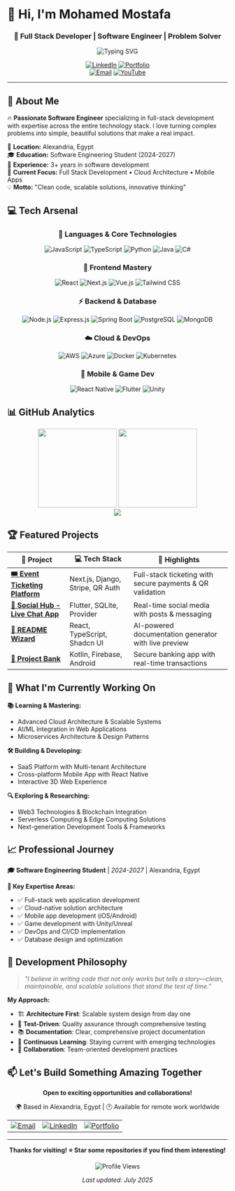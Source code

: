# 👋 Hi, I'm Mohamed Mostafa

<div align="center">

### 🚀 Full Stack Developer | Software Engineer | Problem Solver

<img src="https://readme-typing-svg.herokuapp.com?font=Fira+Code&size=22&duration=3000&pause=1000&color=2E9BF7&center=true&vCenter=true&width=600&lines=Building+innovative+web+solutions;3%2B+years+of+development+experience;Full+Stack+%7C+Mobile+%7C+Cloud+%7C+Game+Dev" alt="Typing SVG" />

<br/>

[![LinkedIn](https://img.shields.io/badge/LinkedIn-0077B5?style=for-the-badge&logo=linkedin&logoColor=white)](https://www.linkedin.com/in/mohamed-mostafa-ab38aa317)
[![Portfolio](https://img.shields.io/badge/Portfolio-FF5722?style=for-the-badge&logo=google-chrome&logoColor=white)](https://portfolio-m-mostafa.vercel.app/)             
[![Email](https://img.shields.io/badge/Email-D14836?style=for-the-badge&logo=gmail&logoColor=white)](mailto:mohamed.ashraf.y.s.m@gmail.com)
[![YouTube](https://img.shields.io/badge/YouTube-FF0000?style=for-the-badge&logo=youtube&logoColor=white)](https://www.youtube.com/@Fox_Store722)

</div>

---

## 🎯 About Me

🔥 **Passionate Software Engineer** specializing in full-stack development with expertise across the entire technology stack. I love turning complex problems into simple, beautiful solutions that make a real impact.

📍 **Location:** Alexandria, Egypt  
🎓 **Education:** Software Engineering Student (2024-2027)  
💼 **Experience:** 3+ years in software development  
🎯 **Current Focus:** Full Stack Development • Cloud Architecture • Mobile Apps  
💡 **Motto:** "Clean code, scalable solutions, innovative thinking"

## 💻 Tech Arsenal

<div align="center">

### 🚀 Languages & Core Technologies
![JavaScript](https://img.shields.io/badge/JavaScript-F7DF1E?style=for-the-badge&logo=javascript&logoColor=black)
![TypeScript](https://img.shields.io/badge/TypeScript-007ACC?style=for-the-badge&logo=typescript&logoColor=white)
![Python](https://img.shields.io/badge/Python-3776AB?style=for-the-badge&logo=python&logoColor=white)
![Java](https://img.shields.io/badge/Java-ED8B00?style=for-the-badge&logo=openjdk&logoColor=white)
![C#](https://img.shields.io/badge/C%23-239120?style=for-the-badge&logo=c-sharp&logoColor=white)

### 🎨 Frontend Mastery
![React](https://img.shields.io/badge/React-20232A?style=for-the-badge&logo=react&logoColor=61DAFB)
![Next.js](https://img.shields.io/badge/Next.js-000000?style=for-the-badge&logo=nextdotjs&logoColor=white)
![Vue.js](https://img.shields.io/badge/Vue.js-35495E?style=for-the-badge&logo=vuedotjs&logoColor=4FC08D)
![Tailwind CSS](https://img.shields.io/badge/Tailwind_CSS-38B2AC?style=for-the-badge&logo=tailwind-css&logoColor=white)

### ⚡ Backend & Database
![Node.js](https://img.shields.io/badge/Node.js-43853D?style=for-the-badge&logo=node.js&logoColor=white)
![Express.js](https://img.shields.io/badge/Express.js-404D59?style=for-the-badge&logo=express&logoColor=white)
![Spring Boot](https://img.shields.io/badge/Spring_Boot-6DB33F?style=for-the-badge&logo=spring-boot&logoColor=white)
![PostgreSQL](https://img.shields.io/badge/PostgreSQL-316192?style=for-the-badge&logo=postgresql&logoColor=white)
![MongoDB](https://img.shields.io/badge/MongoDB-4EA94B?style=for-the-badge&logo=mongodb&logoColor=white)

### ☁️ Cloud & DevOps
![AWS](https://img.shields.io/badge/AWS-232F3E?style=for-the-badge&logo=amazon-aws&logoColor=white)
![Azure](https://img.shields.io/badge/Microsoft_Azure-0089D0?style=for-the-badge&logo=microsoft-azure&logoColor=white)
![Docker](https://img.shields.io/badge/Docker-2496ED?style=for-the-badge&logo=docker&logoColor=white)
![Kubernetes](https://img.shields.io/badge/Kubernetes-326CE5?style=for-the-badge&logo=kubernetes&logoColor=white)

### 📱 Mobile & Game Dev
![React Native](https://img.shields.io/badge/React_Native-20232A?style=for-the-badge&logo=react&logoColor=61DAFB)
![Flutter](https://img.shields.io/badge/Flutter-02569B?style=for-the-badge&logo=flutter&logoColor=white)
![Unity](https://img.shields.io/badge/Unity-100000?style=for-the-badge&logo=unity&logoColor=white)

</div>

## 📊 GitHub Analytics

<div align="center">
  <img height="180em" src="https://github-readme-stats.vercel.app/api?username=M-A-Yakout&show_icons=true&theme=tokyonight&include_all_commits=true&count_private=true&hide_border=true" />
  <img height="180em" src="https://github-readme-stats.vercel.app/api/top-langs/?username=M-A-Yakout&layout=compact&theme=tokyonight&hide_border=true" />
</div>

<div align="center">
  <img src="https://github-readme-streak-stats.herokuapp.com/?user=M-A-Yakout&theme=tokyonight&hide_border=true" />
</div>

## 🏆 Featured Projects

<div align="center">

| 🎯 Project | 💻 Tech Stack | 🌟 Highlights |
|------------|---------------|---------------|
| **[🎟️ Event Ticketing Platform](https://github.com/M-A-Yakout/Full-Stack-Event-Ticketing-Platform-Next.js-Django-Stripe-QR-Auth)** | Next.js, Django, Stripe, QR Auth | Full-stack ticketing with secure payments & QR validation |
| **[💬 Social Hub - Live Chat App](https://github.com/M-A-Yakout/Live_Chat_Fulter)** | Flutter, SQLite, Provider | Real-time social media with posts & messaging |
| **[📝 README Wizard](https://github.com/M-A-Yakout/readme_AI)** | React, TypeScript, Shadcn UI | AI-powered documentation generator with live preview |
| **[🏦 Project Bank](https://github.com/M-A-Yakout/ProjectBank)** | Kotlin, Firebase, Android | Secure banking app with real-time transactions |

</div>

## 🎯 What I'm Currently Working On

**📚 Learning & Mastering:**
- Advanced Cloud Architecture & Scalable Systems
- AI/ML Integration in Web Applications  
- Microservices Architecture & Design Patterns

**🛠️ Building & Developing:**
- SaaS Platform with Multi-tenant Architecture
- Cross-platform Mobile App with React Native
- Interactive 3D Web Experience

**🔍 Exploring & Researching:**
- Web3 Technologies & Blockchain Integration
- Serverless Computing & Edge Computing Solutions
- Next-generation Development Tools & Frameworks

## 📈 Professional Journey

**🎓 Software Engineering Student** | *2024-2027* | Alexandria, Egypt

**💼 Key Expertise Areas:**
- ✅ Full-stack web application development
- ✅ Cloud-native solution architecture  
- ✅ Mobile app development (iOS/Android)
- ✅ Game development with Unity/Unreal
- ✅ DevOps and CI/CD implementation
- ✅ Database design and optimization

## 🌟 Development Philosophy

> *"I believe in writing code that not only works but tells a story—clean, maintainable, and scalable solutions that stand the test of time."*

**My Approach:**
- 🏗️ **Architecture First**: Scalable system design from day one
- 🧪 **Test-Driven**: Quality assurance through comprehensive testing
- 📚 **Documentation**: Clear, comprehensive project documentation
- 🔄 **Continuous Learning**: Staying current with emerging technologies
- 🤝 **Collaboration**: Team-oriented development practices

## 📫 Let's Build Something Amazing Together

<div align="center">

**Open to exciting opportunities and collaborations!**

🌍 Based in Alexandria, Egypt | 🕐 Available for remote work worldwide

<table>
  <tr>
    <td align="center">
      <a href="mailto:mohamed.ashraf.y.s.m@gmail.com">
        <img src="https://img.shields.io/badge/Email-Let's%20Chat-red?style=for-the-badge&logo=gmail&logoColor=white" alt="Email"/>
      </a>
    </td>
    <td align="center">
      <a href="https://www.linkedin.com/in/mohamed-mostafa-ab38aa317">
        <img src="https://img.shields.io/badge/LinkedIn-Connect-blue?style=for-the-badge&logo=linkedin&logoColor=white" alt="LinkedIn"/>
      </a>
    </td>
    <td align="center">
      <a href="https://cv-mohamed.vercel.app/">
        <img src="https://img.shields.io/badge/Portfolio-Visit-orange?style=for-the-badge&logo=google-chrome&logoColor=white" alt="Portfolio"/>
      </a>
    </td>
  </tr>
</table>

</div>

---

<div align="center">

**Thanks for visiting! ⭐ Star some repositories if you find them interesting!**

![Profile Views](https://komarev.com/ghpvc/?username=M-A-Yakout&color=blueviolet&style=for-the-badge)

*Last updated: July 2025*

</div>
